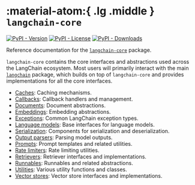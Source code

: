 # :material-atom:{ .lg .middle } `langchain-core`

[![PyPI - Version](https://img.shields.io/pypi/v/langchain-core?label=%20)](https://pypi.org/project/langchain-core/#history)
[![PyPI - License](https://img.shields.io/pypi/l/langchain-core)](https://opensource.org/licenses/MIT)
[![PyPI - Downloads](https://img.shields.io/pepy/dt/langchain-core)](https://pypistats.org/packages/langchain-core)

Reference documentation for the [`langchain-core`](https://pypi.org/project/langchain-core/) package.

`langchain-core` contains the core interfaces and abstractions used across the LangChain ecosystem. Most users will primarily interact with the main [`langchain`](../langchain/langchain/index.md) package, which builds on top of `langchain-core` and provides implementations for all the core interfaces.

- [Caches](caches.md): Caching mechanisms.
- [Callbacks](callbacks.md): Callback handlers and management.
- [Documents](documents.md): Document abstractions.
- [Embeddings](embeddings.md): Embedding abstractions.
- [Exceptions](exceptions.md): Common LangChain exception types.
- [Language models](language_models.md): Base interfaces for language models.
- [Serialization](load.md): Components for serialization and deserialization.
- [Output parsers](output_parsers.md): Parsing model outputs.
- [Prompts](prompts.md): Prompt templates and related utilities.
- [Rate limiters](rate_limiters.md): Rate limiting utilities.
- [Retrievers](retrievers.md): Retriever interfaces and implementations.
- [Runnables](runnables.md): Runnables and related abstractions.
- [Utilities](utils.md): Various utility functions and classes.
- [Vector stores](vectorstores.md): Vector store interfaces and implementations.
